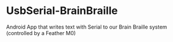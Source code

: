 # UsbSerial-BrainBraille
Android App that writes text with Serial to our Brain Braille system (controlled by a Feather M0)
